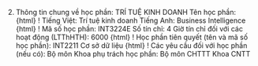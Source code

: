 2. Thông tin chung về học phần: TRÍ TUỆ KINH DOANH Tên học phần:
{html}
! Tiếng Việt: Trí tuệ kinh doanh Tiếng Anh: Business Intelligence
{html}
! Mã số học phần: INT3224E Số tín chỉ: 4 Giờ tín chỉ đối với các hoạt động (LTThHTH): 6000
{html}
! Học phần tiên quyết (tên và mã số học phần): INT2211 Cơ sở dữ liệu
{html}
! Các yêu cầu đối với học phần (nếu có): Bộ môn Khoa phụ trách học phần: Bộ môn CHTTT Khoa CNTT
